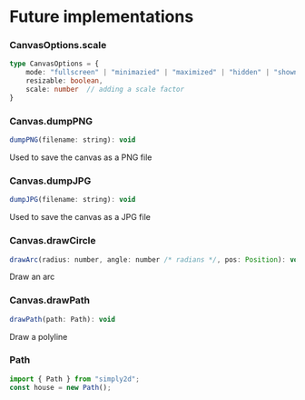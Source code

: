 # Future implementations
### CanvasOptions.scale
```ts
type CanvasOptions = {
	mode: "fullscreen" | "minimazied" | "maximized" | "hidden" | "shown",
	resizable: boolean,
    scale: number  // adding a scale factor
}
```

### Canvas.dumpPNG
```js
dumpPNG(filename: string): void
```
Used to save the canvas as a PNG file

### Canvas.dumpJPG
```js
dumpJPG(filename: string): void
```
Used to save the canvas as a JPG file

### Canvas.drawCircle
```js
drawArc(radius: number, angle: number /* radians */, pos: Position): void
```
Draw an arc

### Canvas.drawPath
```js
drawPath(path: Path): void
```
Draw a polyline

### Path
```js
import { Path } from "simply2d";
const house = new Path();
```